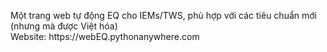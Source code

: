 <p> Một trang web tự động EQ cho IEMs/TWS, phù hợp với các tiêu chuẩn mới (nhưng mà được Việt hóa) <br>
Website: https://webEQ.pythonanywhere.com <br>
